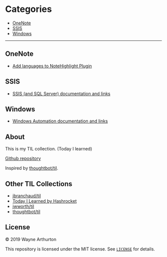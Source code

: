 
# Categories

* [OneNote](#OneNote)
* [SSIS](#SSIS)
* [Windows](#Windows)

---

## OneNote
* [Add languages to NoteHighlight Plugin](OneNote/highlight-plugin.md)

## SSIS
* [SSIS (and SQL Server) documentation and links](SSIS/ssis-links.md)

## Windows
* [Windows Automation documentation and links](Windows/win-automation-links.md)

## About

This is my TIL collection.  (Today I learned)

[Github repository](https://github.com/warthurton/publicpages)

Inspired by [thoughtbot/til](https://github.com/thoughtbot/til).

## Other TIL Collections

* [jbranchaud/til](https://github.com/jbranchaud/til)
* [Today I Learned by Hashrocket](https://til.hashrocket.com)
* [jwworth/til](https://github.com/jwworth/til)
* [thoughtbot/til](https://github.com/thoughtbot/til)

## License

&copy; 2019 Wayne Arthurton

This repository is licensed under the MIT license. See [`LICENSE`](LICENSE.txt) for
details.
